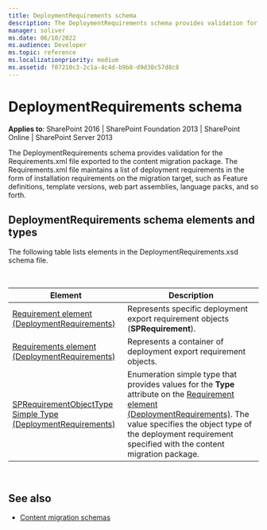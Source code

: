 ```yaml
---
title: DeploymentRequirements schema
description: The DeploymentRequirements schema provides validation for the Requirements.xml file exported to the content migration package.
manager: soliver
ms.date: 06/10/2022
ms.audience: Developer
ms.topic: reference
ms.localizationpriority: medium
ms.assetid: f07210c3-2c1a-4c4d-b9b8-d9d30c57d8c8
---
```


# DeploymentRequirements schema

**Applies to**: SharePoint 2016 | SharePoint Foundation 2013 | SharePoint Online | SharePoint Server 2013

The DeploymentRequirements schema provides validation for the Requirements.xml file exported to the content migration package. The Requirements.xml file maintains a list of deployment requirements in the form of installation requirements on the migration target, such as Feature definitions, template versions, web part assemblies, language packs, and so forth.

## DeploymentRequirements schema elements and types

The following table lists elements in the DeploymentRequirements.xsd schema file.

<br/>


| Element | Description |
| --- | --- |
| [Requirement element (DeploymentRequirements)](requirement-element-deploymentrequirements.md) | Represents specific deployment export requirement objects (**SPRequirement**). |
| [Requirements element (DeploymentRequirements)](requirements-element-deploymentrequirements.md) | Represents a container of deployment export requirement objects. |
| [SPRequirementObjectType Simple Type (DeploymentRequirements)](sprequirementobjecttype-simple-type-deploymentrequirements.md) | Enumeration simple type that provides values for the **Type** attribute on the [Requirement element (DeploymentRequirements)](requirement-element-deploymentrequirements.md). The value specifies the object type of the deployment requirement specified with the content migration package. |

<br/>

## See also

- [Content migration schemas](content-migration-schemas.md)
